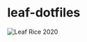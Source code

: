 # leaf-dotfiles

![Leaf Rice 2020](https://cdn.discordapp.com/attachments/698222945155153951/733221540782669883/unknown.png)
